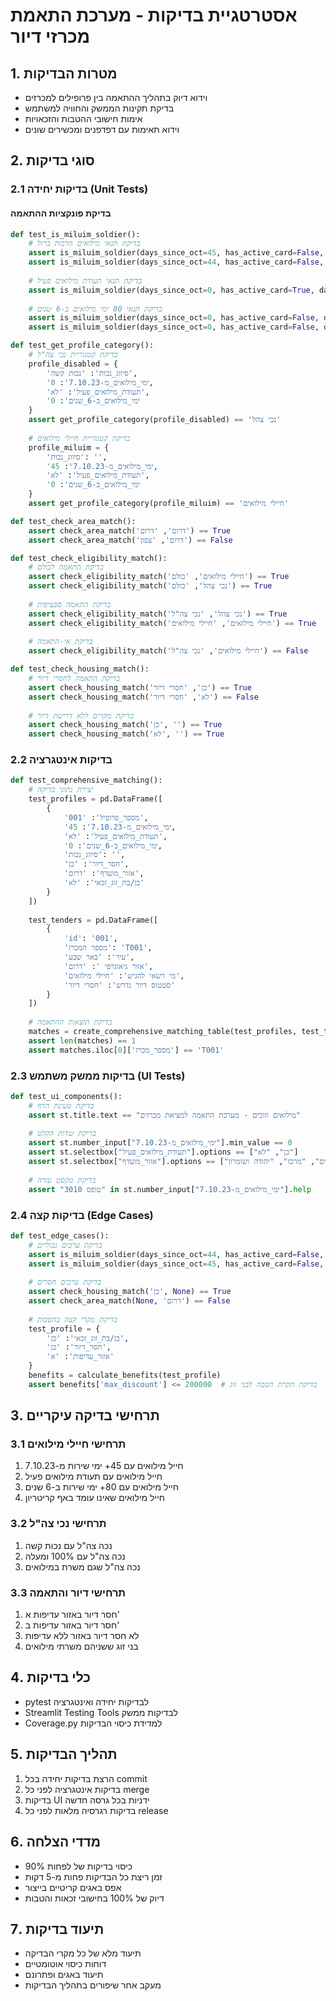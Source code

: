 # אסטרטגיית בדיקות - מערכת התאמת מכרזי דיור

## 1. מטרות הבדיקות
- וידוא דיוק בתהליך ההתאמה בין פרופילים למכרזים
- בדיקת תקינות הממשק והחוויה למשתמש
- אימות חישובי ההטבות והזכאויות
- וידוא תאימות עם דפדפנים ומכשירים שונים

## 2. סוגי בדיקות

### 2.1 בדיקות יחידה (Unit Tests)
#### בדיקת פונקציות ההתאמה
```python
def test_is_miluim_soldier():
    # בדיקת תנאי מילואים חרבות ברזל
    assert is_miluim_soldier(days_since_oct=45, has_active_card=False, days_in_6_years=0) == True
    assert is_miluim_soldier(days_since_oct=44, has_active_card=False, days_in_6_years=0) == False
    
    # בדיקת תנאי תעודת מילואים פעיל
    assert is_miluim_soldier(days_since_oct=0, has_active_card=True, days_in_6_years=0) == True
    
    # בדיקת תנאי 80 ימי מילואים ב-6 שנים
    assert is_miluim_soldier(days_since_oct=0, has_active_card=False, days_in_6_years=80) == True
    assert is_miluim_soldier(days_since_oct=0, has_active_card=False, days_in_6_years=79) == False

def test_get_profile_category():
    # בדיקת קטגוריית נכי צה"ל
    profile_disabled = {
        'סיווג_נכות': 'נכות קשה',
        'ימי_מילואים_מ-7.10.23': 0,
        'תעודת_מילואים_פעיל': 'לא',
        'ימי_מילואים_ב-6_שנים': 0
    }
    assert get_profile_category(profile_disabled) == 'נכי צהל'
    
    # בדיקת קטגוריית חיילי מילואים
    profile_miluim = {
        'סיווג_נכות': '',
        'ימי_מילואים_מ-7.10.23': 45,
        'תעודת_מילואים_פעיל': 'לא',
        'ימי_מילואים_ב-6_שנים': 0
    }
    assert get_profile_category(profile_miluim) == 'חיילי מילואים'

def test_check_area_match():
    assert check_area_match('דרום', 'דרום') == True
    assert check_area_match('דרום', 'צפון') == False

def test_check_eligibility_match():
    # בדיקת התאמה לכולם
    assert check_eligibility_match('חיילי מילואים', 'כולם') == True
    assert check_eligibility_match('נכי צהל', 'כולם') == True
    
    # בדיקת התאמה ספציפית
    assert check_eligibility_match('נכי צהל', 'נכי צה"ל') == True
    assert check_eligibility_match('חיילי מילואים', 'חיילי מילואים') == True
    
    # בדיקת אי-התאמה
    assert check_eligibility_match('חיילי מילואים', 'נכי צה"ל') == False

def test_check_housing_match():
    # בדיקת התאמה לחסרי דיור
    assert check_housing_match('כן', 'חסרי דיור') == True
    assert check_housing_match('לא', 'חסרי דיור') == False
    
    # בדיקת מקרים ללא דרישת דיור
    assert check_housing_match('כן', '') == True
    assert check_housing_match('לא', '') == True
```

### 2.2 בדיקות אינטגרציה
```python
def test_comprehensive_matching():
    # יצירת נתוני בדיקה
    test_profiles = pd.DataFrame([
        {
            'מספר_פרופיל': '001',
            'ימי_מילואים_מ-7.10.23': 45,
            'תעודת_מילואים_פעיל': 'לא',
            'ימי_מילואים_ב-6_שנים': 0,
            'סיווג_נכות': '',
            'חסר_דיור': 'כן',
            'אזור_מועדף': 'דרום',
            'בן/בת_זוג_זכאי': 'לא'
        }
    ])
    
    test_tenders = pd.DataFrame([
        {
            'id': '001',
            'מספר המכרז': 'T001',
            'עיר': 'באר שבע',
            'אזור גיאוגרפי ': 'דרום',
            'מי רשאי להגיש': 'חיילי מילואים',
            'סטטוס דיור נדרש': 'חסרי דיור'
        }
    ])
    
    # בדיקת תוצאות ההתאמה
    matches = create_comprehensive_matching_table(test_profiles, test_tenders)
    assert len(matches) == 1
    assert matches.iloc[0]['מספר_מכרז'] == 'T001'
```

### 2.3 בדיקות ממשק משתמש (UI Tests)
```python
def test_ui_components():
    # בדיקת טעינת הדף
    assert st.title.text == "מילואים וזוכים - מערכת התאמה למציאת מכרזים"
    
    # בדיקת שדות הקלט
    assert st.number_input["ימי_מילואים_מ-7.10.23"].min_value == 0
    assert st.selectbox["תעודת_מילואים_פעיל"].options == ["כן", "לא"]
    assert st.selectbox["אזור_מועדף"].options == ["דרום", "צפון", "ירושלים", "מרכז", "יהודה ושומרון"]
    
    # בדיקת טקסט עזרה
    assert "טופס 3010" in st.number_input["ימי_מילואים_מ-7.10.23"].help
```

### 2.4 בדיקות קצה (Edge Cases)
```python
def test_edge_cases():
    # בדיקת ערכים גבוליים
    assert is_miluim_soldier(days_since_oct=44, has_active_card=False, days_in_6_years=79) == False
    assert is_miluim_soldier(days_since_oct=45, has_active_card=False, days_in_6_years=79) == True
    
    # בדיקת ערכים חסרים
    assert check_housing_match('כן', None) == True
    assert check_area_match(None, 'דרום') == False
    
    # בדיקת מקרי קצה בהטבות
    test_profile = {
        'בן/בת_זוג_זכאי': 'כן',
        'חסר_דיור': 'כן',
        'אזור_עדיפות': 'א'
    }
    benefits = calculate_benefits(test_profile)
    assert benefits['max_discount'] <= 200000  # בדיקת תקרת הטבה לבני זוג
```

## 3. תרחישי בדיקה עיקריים

### 3.1 תרחישי חיילי מילואים
1. חייל מילואים עם 45+ ימי שירות מ-7.10.23
2. חייל מילואים עם תעודת מילואים פעיל
3. חייל מילואים עם 80+ ימי שירות ב-6 שנים
4. חייל מילואים שאינו עומד באף קריטריון

### 3.2 תרחישי נכי צה"ל
1. נכה צה"ל עם נכות קשה
2. נכה צה"ל עם 100% ומעלה
3. נכה צה"ל שגם משרת במילואים

### 3.3 תרחישי דיור והתאמה
1. חסר דיור באזור עדיפות א'
2. חסר דיור באזור עדיפות ב'
3. לא חסר דיור באזור ללא עדיפות
4. בני זוג ששניהם משרתי מילואים

## 4. כלי בדיקות
- pytest לבדיקות יחידה ואינטגרציה
- Streamlit Testing Tools לבדיקות ממשק
- Coverage.py למדידת כיסוי הבדיקות

## 5. תהליך הבדיקות
1. הרצת בדיקות יחידה בכל commit
2. בדיקות אינטגרציה לפני כל merge
3. בדיקות UI ידניות בכל גרסה חדשה
4. בדיקות רגרסיה מלאות לפני כל release

## 6. מדדי הצלחה
- כיסוי בדיקות של לפחות 90%
- זמן ריצת כל הבדיקות פחות מ-5 דקות
- אפס באגים קריטיים בייצור
- דיוק של 100% בחישובי זכאות והטבות

## 7. תיעוד בדיקות
- תיעוד מלא של כל מקרי הבדיקה
- דוחות כיסוי אוטומטיים
- תיעוד באגים ופתרונם
- מעקב אחר שיפורים בתהליך הבדיקות 